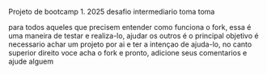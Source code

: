 Projeto de bootcamp 1. 2025 desafio intermediario toma toma

para todos aqueles que precisem entender como funciona o fork, essa é uma maneira de testar e realiza-lo, ajudar os outros é o principal objetivo
é necessario achar um projeto por ai e ter a intençao de ajuda-lo, no canto superior direito voce acha o fork e pronto, adicione seus comentarios e ajude alguem
